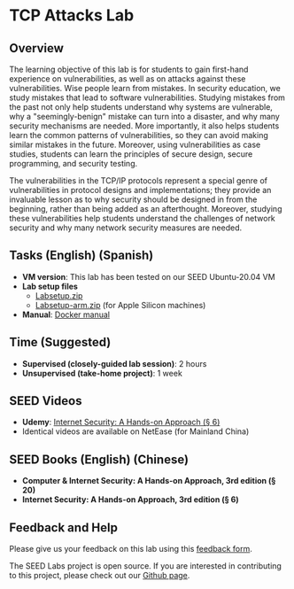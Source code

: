 # TCP Attacks Lab

## Overview

The learning objective of this lab is for students to gain first-hand experience on vulnerabilities, as well as on attacks against these vulnerabilities. Wise people learn from mistakes. In security education, we study mistakes that lead to software vulnerabilities. Studying mistakes from the past not only help students understand why systems are vulnerable, why a "seemingly-benign" mistake can turn into a disaster, and why many security mechanisms are needed. More importantly, it also helps students learn the common patterns of vulnerabilities, so they can avoid making similar mistakes in the future. Moreover, using vulnerabilities as case studies, students can learn the principles of secure design, secure programming, and security testing.

The vulnerabilities in the TCP/IP protocols represent a special genre of vulnerabilities in protocol designs and implementations; they provide an invaluable lesson as to why security should be designed in from the beginning, rather than being added as an afterthought. Moreover, studying these vulnerabilities help students understand the challenges of network security and why many network security measures are needed.

## Tasks (English) (Spanish)

- **VM version**: This lab has been tested on our SEED Ubuntu-20.04 VM
- **Lab setup files**
  - [Labsetup.zip](link-to-labsetup.zip)
  - [Labsetup-arm.zip](link-to-labsetup-arm.zip) (for Apple Silicon machines)
- **Manual**: [Docker manual](link-to-docker-manual)

## Time (Suggested)

- **Supervised (closely-guided lab session)**: 2 hours
- **Unsupervised (take-home project)**: 1 week

## SEED Videos

- **Udemy**: [Internet Security: A Hands-on Approach (§ 6)](link-to-udemy-course)
- Identical videos are available on NetEase (for Mainland China)

## SEED Books (English) (Chinese)

- **Computer & Internet Security: A Hands-on Approach, 3rd edition (§ 20)**
- **Internet Security: A Hands-on Approach, 3rd edition (§ 6)**

## Feedback and Help

Please give us your feedback on this lab using this [feedback form](link-to-feedback-form).

The SEED Labs project is open source. If you are interested in contributing to this project, please check out our [Github page](https://github.com/seed-labs/seed-labs).
